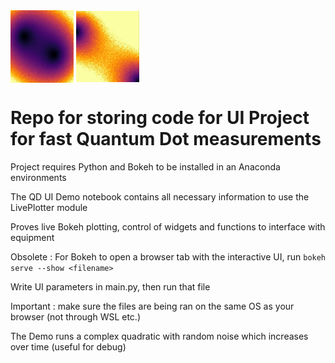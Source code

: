 
<img  src="demo_screencap.PNG" align="center" width=20% height=20%>
<img  src="demo_screencap2.PNG" align="center" width=20% height=20%>

# Repo for storing code for UI Project for fast Quantum Dot measurements 

Project requires Python and Bokeh to be installed in an Anaconda environments

The QD UI Demo notebook contains all necessary information to use the LivePlotter module

Proves live Bokeh plotting, control of widgets and functions to interface with equipment


Obsolete : 
For Bokeh to open a browser tab with the interactive UI, run
``` bokeh serve --show <filename> ``` 

Write UI parameters in main.py, then run that file 

Important : make sure the files are being ran on the same OS as your browser (not through WSL etc.)


The Demo runs a complex quadratic with random noise which increases over time (useful for debug)